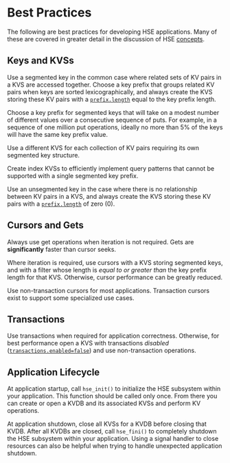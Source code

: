 # Best Practices

The following are best practices for developing HSE applications.
Many of these are covered in greater detail in the discussion of
HSE [concepts](concepts.md).


## Keys and KVSs

Use a segmented key in the common case where related sets of KV pairs in a
KVS are accessed together.  Choose a key prefix that groups related KV pairs
when keys are sorted lexicographically, and always create the KVS
storing these KV pairs with a
[`prefix.length`](../gs/params.md#kvs-create-time-parameters)
equal to the key prefix length.

Choose a key prefix for segmented keys that will take on a modest
number of different values over a consecutive sequence of puts.
For example, in a sequence of one million put operations, ideally
no more than 5% of the keys will have the same key prefix value.

Use a different KVS for each collection of KV pairs requiring its own
segmented key structure.

Create index KVSs to efficiently implement query patterns that
cannot be supported with a single segmented key prefix.

Use an unsegmented key in the case where there is no relationship between
KV pairs in a KVS, and always create the KVS storing these KV pairs with a
[`prefix.length`](../gs/params.md#kvs-create-time-parameters) of zero (0).


## Cursors and Gets

Always use get operations when iteration is not required.  Gets are
**significantly** faster than cursor seeks.

Where iteration is required, use cursors with a KVS storing segmented keys,
and with a filter whose length is *equal to or greater than* the key prefix
length for that KVS.  Otherwise, cursor performance can be greatly reduced.

Use non-transaction cursors for most applications.  Transaction cursors
exist to support some specialized use cases.


## Transactions

Use transactions when required for application correctness.
Otherwise, for best performance open a KVS with transactions *disabled*
([`transactions.enabled=false`](../gs/params.md#kvs-runtime-parameters))
and use non-transaction operations.


## Application Lifecycle

At application startup, call `hse_init()` to initialize the HSE subsystem
within your application.  This function should be called only once.
From there you can create or open a KVDB and its associated KVSs
and perform KV operations.

At application shutdown, close all KVSs for a KVDB before closing
that KVDB.  After all KVDBs are closed, call `hse_fini()` to
completely shutdown the HSE subsystem within your application.
Using a signal handler to close resources can also be helpful when
trying to handle unexpected application shutdown.
